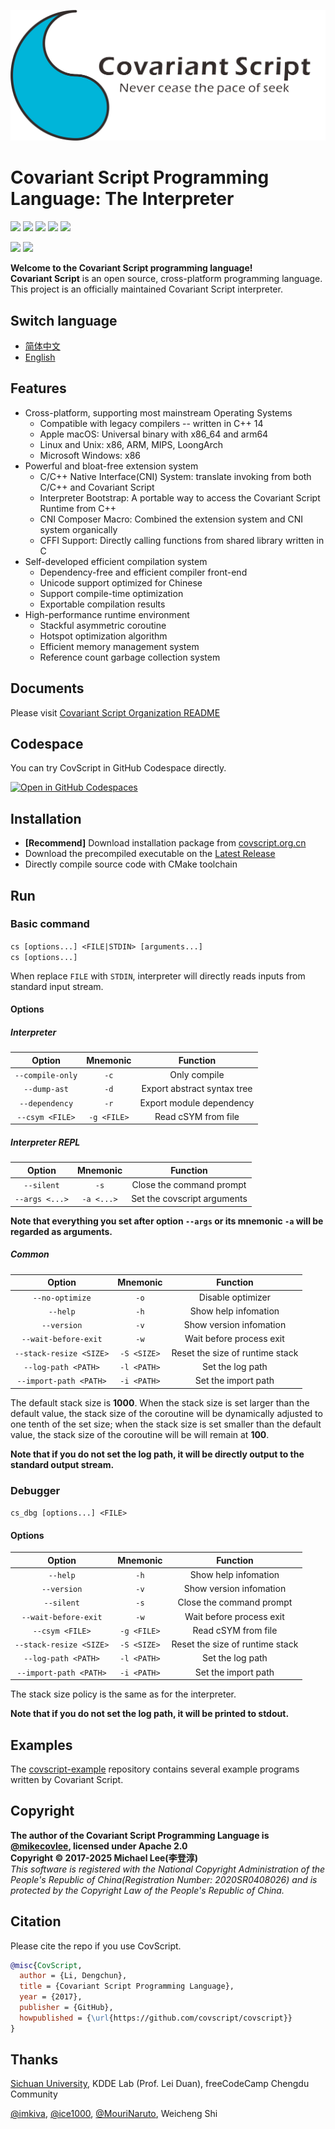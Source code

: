 ![](https://github.com/covscript/covscript/raw/master/docs/covariant_script_wide.png)

# Covariant Script Programming Language: The Interpreter #

![](https://github.com/covscript/covscript/workflows/build/badge.svg)
![](https://github.com/covscript/covscript/workflows/CodeQL/badge.svg)
[![](https://img.shields.io/github/stars/covscript/covscript?logo=GitHub)](https://github.com/covscript/covscript/stargazers)
[![](https://img.shields.io/github/languages/top/covscript/covscript)](http://www.cplusplus.com/)
[![](https://img.shields.io/github/license/covscript/covscript)](http://www.apache.org/licenses/LICENSE-2.0)

[![](https://img.shields.io/github/v/release/covscript/covscript)](https://github.com/covscript/covscript/releases/latest)
[![](https://zenodo.org/badge/79646991.svg)](https://zenodo.org/doi/10.5281/zenodo.10004374)

**Welcome to the Covariant Script programming language!**  
**Covariant Script** is an open source, cross-platform programming language.  
This project is an officially maintained Covariant Script interpreter.

## Switch language ##

- [简体中文](./README-zh.md)
- [English](./README.md)

## Features ##

+ Cross-platform, supporting most mainstream Operating Systems
    + Compatible with legacy compilers -- written in C++ 14
    + Apple macOS: Universal binary with x86_64 and arm64
    + Linux and Unix: x86, ARM, MIPS, LoongArch
    + Microsoft Windows: x86
+ Powerful and bloat-free extension system
    + C/C++ Native Interface(CNI) System: translate invoking from both C/C++ and Covariant Script
    + Interpreter Bootstrap: A portable way to access the Covariant Script Runtime from C++
    + CNI Composer Macro: Combined the extension system and CNI system organically
    + CFFI Support: Directly calling functions from shared library written in C
+ Self-developed efficient compilation system
    + Dependency-free and efficient compiler front-end
    + Unicode support optimized for Chinese
    + Support compile-time optimization
    + Exportable compilation results
+ High-performance runtime environment
    + Stackful asymmetric coroutine
    + Hotspot optimization algorithm
    + Efficient memory management system
    + Reference count garbage collection system

## Documents ##

Please visit [Covariant Script Organization README](https://github.com/covscript/README)

## Codespace ##

You can try CovScript in GitHub Codespace directly.

[![Open in GitHub Codespaces](https://github.com/codespaces/badge.svg)](https://codespaces.new/covscript/codespace?quickstart=1)

## Installation ##

+ **[Recommend]** Download installation package from [covscript.org.cn](http://covscript.org.cn)
+ Download the precompiled executable on the [Latest Release](https://github.com/covscript/covscript/releases/latest)
+ Directly compile source code with CMake toolchain

## Run ##

### Basic command ###

`cs [options...] <FILE|STDIN> [arguments...]`  
`cs [options...]`

When replace `FILE` with `STDIN`, interpreter will directly reads inputs from standard input stream.

#### Options ####

##### Interpreter #####

Option|Mnemonic|Function
:---:|:---:|:--:
`--compile-only`|`-c`|Only compile
`--dump-ast`|`-d`|Export abstract syntax tree
`--dependency`|`-r`|Export module dependency
`--csym <FILE>`|`-g <FILE>`|Read cSYM from file

##### Interpreter REPL #####

Option|Mnemonic|Function
:---:|:---:|:--:
`--silent`|`-s`|Close the command prompt
`--args <...>`|`-a <...>`|Set the covscript arguments

**Note that everything you set after option `--args` or its mnemonic `-a` will be regarded as arguments.**

##### Common #####

Option|Mnemonic|Function
:---:|:---:|:--:
`--no-optimize`|`-o`|Disable optimizer
`--help`|`-h`|Show help infomation
`--version`|`-v`|Show version infomation
`--wait-before-exit`|`-w`|Wait before process exit
`--stack-resize <SIZE>`|`-S <SIZE>`|Reset the size of runtime stack
`--log-path <PATH>`|`-l <PATH>` |Set the log path
`--import-path <PATH>`|`-i <PATH>`|Set the import path

The default stack size is **1000**. When the stack size is set larger than the default value, the stack size of the coroutine will be dynamically adjusted to one tenth of the set size; when the stack
size is set smaller than the default value, the stack size of the coroutine will be will remain at **100**.

**Note that if you do not set the log path, it will be directly output to the standard output stream.**

### Debugger ###

`cs_dbg [options...] <FILE>`

#### Options ####

Option|Mnemonic|Function
:-----------------------:|:------:|:--:
`--help`|`-h`|Show help infomation
`--version`|`-v`|Show version infomation
`--silent`|`-s`|Close the command prompt
`--wait-before-exit`|`-w`|Wait before process exit
`--csym <FILE>`|`-g <FILE>`|Read cSYM from file
`--stack-resize <SIZE>`|`-S <SIZE>`|Reset the size of runtime stack
`--log-path <PATH>`|`-l <PATH>`|Set the log path
`--import-path <PATH>`|`-i <PATH>`|Set the import path

The stack size policy is the same as for the interpreter.

**Note that if you do not set the log path, it will be printed to stdout.**

## Examples ##

The [covscript-example](https://github.com/covscript/covscript-example) repository contains several example programs written by Covariant Script.

## Copyright ##

**The author of the Covariant Script Programming Language is [@mikecovlee](https://github.com/mikecovlee/), licensed
under Apache 2.0**  
**Copyright © 2017-2025 Michael Lee(李登淳)**  
*This software is registered with the National Copyright Administration of the People's Republic of China(Registration
Number: 2020SR0408026) and is protected by the Copyright Law of the People's Republic of China.*

## Citation ##

Please cite the repo if you use CovScript.
```bibtex
@misc{CovScript,
  author = {Li, Dengchun},
  title = {Covariant Script Programming Language},
  year = {2017},
  publisher = {GitHub},
  howpublished = {\url{https://github.com/covscript/covscript}}
}
```

## Thanks ##

[Sichuan University](http://scu.edu.cn/), KDDE Lab (Prof. Lei Duan), freeCodeCamp Chengdu Community

[@imkiva](https://github.com/imkiva/), [@ice1000](https://github.com/ice1000/),
[@MouriNaruto](https://github.com/MouriNaruto), Weicheng Shi
